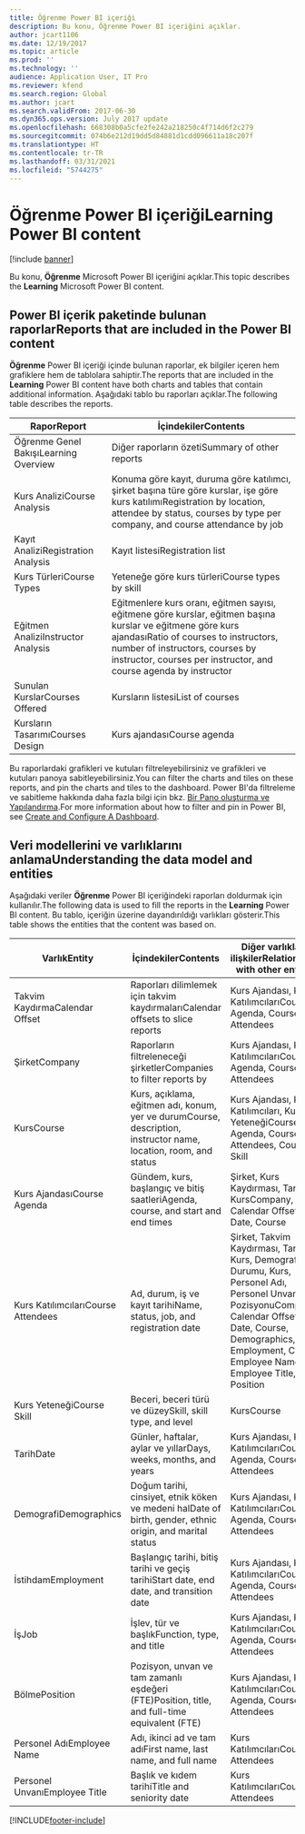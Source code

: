 ```yaml
---
title: Öğrenme Power BI içeriği
description: Bu konu, Öğrenme Power BI içeriğini açıklar.
author: jcart1106
ms.date: 12/19/2017
ms.topic: article
ms.prod: ''
ms.technology: ''
audience: Application User, IT Pro
ms.reviewer: kfend
ms.search.region: Global
ms.author: jcart
ms.search.validFrom: 2017-06-30
ms.dyn365.ops.version: July 2017 update
ms.openlocfilehash: 668308b0a5cfe2fe242a218250c4f714d6f2c279
ms.sourcegitcommit: 074b6e212d19dd5d84881d1cdd096611a18c207f
ms.translationtype: HT
ms.contentlocale: tr-TR
ms.lasthandoff: 03/31/2021
ms.locfileid: "5744275"
---
```

# <a name="learning-power-bi-content"></a><span data-ttu-id="90206-103">Öğrenme Power BI içeriği</span><span class="sxs-lookup"><span data-stu-id="90206-103">Learning Power BI content</span></span>

[!include [banner](../includes/banner.md)]

<span data-ttu-id="90206-104">Bu konu, **Öğrenme** Microsoft Power BI içeriğini açıklar.</span><span class="sxs-lookup"><span data-stu-id="90206-104">This topic describes the **Learning** Microsoft Power BI content.</span></span>

## <a name="reports-that-are-included-in-the-power-bi-content"></a><span data-ttu-id="90206-105">Power BI içerik paketinde bulunan raporlar</span><span class="sxs-lookup"><span data-stu-id="90206-105">Reports that are included in the Power BI content</span></span>

<span data-ttu-id="90206-106">**Öğrenme** Power BI içeriği içinde bulunan raporlar, ek bilgiler içeren hem grafiklere hem de tablolara sahiptir.</span><span class="sxs-lookup"><span data-stu-id="90206-106">The reports that are included in the **Learning** Power BI content have both charts and tables that contain additional information.</span></span> <span data-ttu-id="90206-107">Aşağıdaki tablo bu raporları açıklar.</span><span class="sxs-lookup"><span data-stu-id="90206-107">The following table describes the reports.</span></span>

| <span data-ttu-id="90206-108">Rapor</span><span class="sxs-lookup"><span data-stu-id="90206-108">Report</span></span>                | <span data-ttu-id="90206-109">İçindekiler</span><span class="sxs-lookup"><span data-stu-id="90206-109">Contents</span></span> |
|-----------------------|----------|
| <span data-ttu-id="90206-110">Öğrenme Genel Bakışı</span><span class="sxs-lookup"><span data-stu-id="90206-110">Learning Overview</span></span>     | <span data-ttu-id="90206-111">Diğer raporların özeti</span><span class="sxs-lookup"><span data-stu-id="90206-111">Summary of other reports</span></span> |
| <span data-ttu-id="90206-112">Kurs Analizi</span><span class="sxs-lookup"><span data-stu-id="90206-112">Course Analysis</span></span>       | <span data-ttu-id="90206-113">Konuma göre kayıt, duruma göre katılımcı, şirket başına türe göre kurslar, işe göre kurs katılımı</span><span class="sxs-lookup"><span data-stu-id="90206-113">Registration by location, attendee by status, courses by type per company, and course attendance by job</span></span> |
| <span data-ttu-id="90206-114">Kayıt Analizi</span><span class="sxs-lookup"><span data-stu-id="90206-114">Registration Analysis</span></span> | <span data-ttu-id="90206-115">Kayıt listesi</span><span class="sxs-lookup"><span data-stu-id="90206-115">Registration list</span></span> |
| <span data-ttu-id="90206-116">Kurs Türleri</span><span class="sxs-lookup"><span data-stu-id="90206-116">Course Types</span></span>          | <span data-ttu-id="90206-117">Yeteneğe göre kurs türleri</span><span class="sxs-lookup"><span data-stu-id="90206-117">Course types by skill</span></span> |
| <span data-ttu-id="90206-118">Eğitmen Analizi</span><span class="sxs-lookup"><span data-stu-id="90206-118">Instructor Analysis</span></span>   | <span data-ttu-id="90206-119">Eğitmenlere kurs oranı, eğitmen sayısı, eğitmene göre kurslar, eğitmen başına kurslar ve eğitmene göre kurs ajandası</span><span class="sxs-lookup"><span data-stu-id="90206-119">Ratio of courses to instructors, number of instructors, courses by instructor, courses per instructor, and course agenda by instructor</span></span> |
| <span data-ttu-id="90206-120">Sunulan Kurslar</span><span class="sxs-lookup"><span data-stu-id="90206-120">Courses Offered</span></span>       | <span data-ttu-id="90206-121">Kursların listesi</span><span class="sxs-lookup"><span data-stu-id="90206-121">List of courses</span></span> |
| <span data-ttu-id="90206-122">Kursların Tasarımı</span><span class="sxs-lookup"><span data-stu-id="90206-122">Courses Design</span></span>        | <span data-ttu-id="90206-123">Kurs ajandası</span><span class="sxs-lookup"><span data-stu-id="90206-123">Course agenda</span></span> |

<span data-ttu-id="90206-124">Bu raporlardaki grafikleri ve kutuları filtreleyebilirsiniz ve grafikleri ve kutuları panoya sabitleyebilirsiniz.</span><span class="sxs-lookup"><span data-stu-id="90206-124">You can filter the charts and tiles on these reports, and pin the charts and tiles to the dashboard.</span></span> <span data-ttu-id="90206-125">Power BI'da filtreleme ve sabitleme hakkında daha fazla bilgi için bkz. [Bir Pano oluşturma ve Yapılandırma](https://powerbi.microsoft.com/guided-learning/powerbi-learning-4-2-create-configure-dashboards).</span><span class="sxs-lookup"><span data-stu-id="90206-125">For more information about how to filter and pin in Power BI, see [Create and Configure A Dashboard](https://powerbi.microsoft.com/guided-learning/powerbi-learning-4-2-create-configure-dashboards).</span></span>

## <a name="understanding-the-data-model-and-entities"></a><span data-ttu-id="90206-126">Veri modellerini ve varlıklarını anlama</span><span class="sxs-lookup"><span data-stu-id="90206-126">Understanding the data model and entities</span></span>

<span data-ttu-id="90206-127">Aşağıdaki veriler **Öğrenme** Power BI içeriğindeki raporları doldurmak için kullanılır.</span><span class="sxs-lookup"><span data-stu-id="90206-127">The following data is used to fill the reports in the **Learning** Power BI content.</span></span> <span data-ttu-id="90206-128">Bu tablo, içeriğin üzerine dayandırıldığı varlıkları gösterir.</span><span class="sxs-lookup"><span data-stu-id="90206-128">This table shows the entities that the content was based on.</span></span>

| <span data-ttu-id="90206-129">Varlık</span><span class="sxs-lookup"><span data-stu-id="90206-129">Entity</span></span>           | <span data-ttu-id="90206-130">İçindekiler</span><span class="sxs-lookup"><span data-stu-id="90206-130">Contents</span></span>                                                         | <span data-ttu-id="90206-131">Diğer varlıklarla ilişkiler</span><span class="sxs-lookup"><span data-stu-id="90206-131">Relationships with other entities</span></span> |
|------------------|------------------------------------------------------------------|-----------------------------------|
| <span data-ttu-id="90206-132">Takvim Kaydırma</span><span class="sxs-lookup"><span data-stu-id="90206-132">Calendar Offset</span></span>  | <span data-ttu-id="90206-133">Raporları dilimlemek için takvim kaydırmaları</span><span class="sxs-lookup"><span data-stu-id="90206-133">Calendar offsets to slice reports</span></span>                                | <span data-ttu-id="90206-134">Kurs Ajandası, Kurs Katılımcıları</span><span class="sxs-lookup"><span data-stu-id="90206-134">Course Agenda, Course Attendees</span></span> |
| <span data-ttu-id="90206-135">Şirket</span><span class="sxs-lookup"><span data-stu-id="90206-135">Company</span></span>          | <span data-ttu-id="90206-136">Raporların filtreleneceği şirketler</span><span class="sxs-lookup"><span data-stu-id="90206-136">Companies to filter reports by</span></span>                                   | <span data-ttu-id="90206-137">Kurs Ajandası, Kurs Katılımcıları</span><span class="sxs-lookup"><span data-stu-id="90206-137">Course Agenda, Course Attendees</span></span> |
| <span data-ttu-id="90206-138">Kurs</span><span class="sxs-lookup"><span data-stu-id="90206-138">Course</span></span>           | <span data-ttu-id="90206-139">Kurs, açıklama, eğitmen adı, konum, yer ve durum</span><span class="sxs-lookup"><span data-stu-id="90206-139">Course, description, instructor name, location, room, and status</span></span> | <span data-ttu-id="90206-140">Kurs Ajandası, Kurs Katılımcıları, Kurs Yeteneği</span><span class="sxs-lookup"><span data-stu-id="90206-140">Course Agenda, Course Attendees, Course Skill</span></span> |
| <span data-ttu-id="90206-141">Kurs Ajandası</span><span class="sxs-lookup"><span data-stu-id="90206-141">Course Agenda</span></span>    | <span data-ttu-id="90206-142">Gündem, kurs, başlangıç ve bitiş saatleri</span><span class="sxs-lookup"><span data-stu-id="90206-142">Agenda, course, and start and end times</span></span>                          | <span data-ttu-id="90206-143">Şirket, Kurs Kaydırması, Tarih, Kurs</span><span class="sxs-lookup"><span data-stu-id="90206-143">Company, Calendar Offset, Date, Course</span></span> |
| <span data-ttu-id="90206-144">Kurs Katılımcıları</span><span class="sxs-lookup"><span data-stu-id="90206-144">Course Attendees</span></span> | <span data-ttu-id="90206-145">Ad, durum, iş ve kayıt tarihi</span><span class="sxs-lookup"><span data-stu-id="90206-145">Name, status, job, and registration date</span></span>                         | <span data-ttu-id="90206-146">Şirket, Takvim Kaydırması, Tarih, Kurs, Demografi, İş Durumu, Kurs, Personel Adı, Personel Unvanı, İş Pozisyonu</span><span class="sxs-lookup"><span data-stu-id="90206-146">Company, Calendar Offset, Date, Course, Demographics, Employment, Course, Employee Name, Employee Title, Job, Position</span></span> |
| <span data-ttu-id="90206-147">Kurs Yeteneği</span><span class="sxs-lookup"><span data-stu-id="90206-147">Course Skill</span></span>     | <span data-ttu-id="90206-148">Beceri, beceri türü ve düzey</span><span class="sxs-lookup"><span data-stu-id="90206-148">Skill, skill type, and level</span></span>                                     | <span data-ttu-id="90206-149">Kurs</span><span class="sxs-lookup"><span data-stu-id="90206-149">Course</span></span> |
| <span data-ttu-id="90206-150">Tarih</span><span class="sxs-lookup"><span data-stu-id="90206-150">Date</span></span>             | <span data-ttu-id="90206-151">Günler, haftalar, aylar ve yıllar</span><span class="sxs-lookup"><span data-stu-id="90206-151">Days, weeks, months, and years</span></span>                                   | <span data-ttu-id="90206-152">Kurs Ajandası, Kurs Katılımcıları</span><span class="sxs-lookup"><span data-stu-id="90206-152">Course Agenda, Course Attendees</span></span> |
| <span data-ttu-id="90206-153">Demografi</span><span class="sxs-lookup"><span data-stu-id="90206-153">Demographics</span></span>     | <span data-ttu-id="90206-154">Doğum tarihi, cinsiyet, etnik köken ve medeni hal</span><span class="sxs-lookup"><span data-stu-id="90206-154">Date of birth, gender, ethnic origin, and marital status</span></span>         | <span data-ttu-id="90206-155">Kurs Ajandası, Kurs Katılımcıları</span><span class="sxs-lookup"><span data-stu-id="90206-155">Course Agenda, Course Attendees</span></span> |
| <span data-ttu-id="90206-156">İstihdam</span><span class="sxs-lookup"><span data-stu-id="90206-156">Employment</span></span>       | <span data-ttu-id="90206-157">Başlangıç tarihi, bitiş tarihi ve geçiş tarihi</span><span class="sxs-lookup"><span data-stu-id="90206-157">Start date, end date, and transition date</span></span>                        | <span data-ttu-id="90206-158">Kurs Ajandası, Kurs Katılımcıları</span><span class="sxs-lookup"><span data-stu-id="90206-158">Course Agenda, Course Attendees</span></span> |
| <span data-ttu-id="90206-159">İş</span><span class="sxs-lookup"><span data-stu-id="90206-159">Job</span></span>              | <span data-ttu-id="90206-160">İşlev, tür ve başlık</span><span class="sxs-lookup"><span data-stu-id="90206-160">Function, type, and title</span></span>                                        | <span data-ttu-id="90206-161">Kurs Ajandası, Kurs Katılımcıları</span><span class="sxs-lookup"><span data-stu-id="90206-161">Course Agenda, Course Attendees</span></span> |
| <span data-ttu-id="90206-162">Bölme</span><span class="sxs-lookup"><span data-stu-id="90206-162">Position</span></span>         | <span data-ttu-id="90206-163">Pozisyon, unvan ve tam zamanlı eşdeğeri (FTE)</span><span class="sxs-lookup"><span data-stu-id="90206-163">Position, title, and full-time equivalent (FTE)</span></span>                  | <span data-ttu-id="90206-164">Kurs Ajandası, Kurs Katılımcıları</span><span class="sxs-lookup"><span data-stu-id="90206-164">Course Agenda, Course Attendees</span></span> |
| <span data-ttu-id="90206-165">Personel Adı</span><span class="sxs-lookup"><span data-stu-id="90206-165">Employee Name</span></span>    | <span data-ttu-id="90206-166">Adı, ikinci ad ve tam adı</span><span class="sxs-lookup"><span data-stu-id="90206-166">First name, last name, and full name</span></span>                             | <span data-ttu-id="90206-167">Kurs Katılımcıları</span><span class="sxs-lookup"><span data-stu-id="90206-167">Course Attendees</span></span> |
| <span data-ttu-id="90206-168">Personel Unvanı</span><span class="sxs-lookup"><span data-stu-id="90206-168">Employee Title</span></span>   | <span data-ttu-id="90206-169">Başlık ve kıdem tarihi</span><span class="sxs-lookup"><span data-stu-id="90206-169">Title and seniority date</span></span>                                         | <span data-ttu-id="90206-170">Kurs Katılımcıları</span><span class="sxs-lookup"><span data-stu-id="90206-170">Course Attendees</span></span> |


[!INCLUDE[footer-include](../../../includes/footer-banner.md)]
